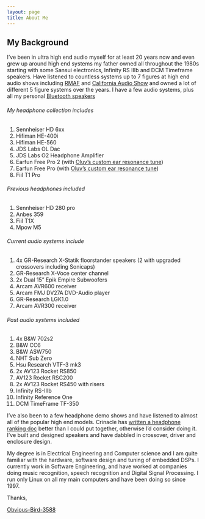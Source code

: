 ```yaml
---
layout: page
title: About Me
---
```


## My Background

I’ve been in ultra high end audio myself for at least 20 years now and even grew up around high end systems my father owned all throughout the 1980s starting with some Sansui electronics, Infinity RS IIIb and DCM Timeframe speakers. Have listened to countless systems up to 7 figures at high end audio shows including [RMAF](https://www.facebook.com/RockyMountainAudioFest/) and [California Audio Show](https://www.caaudioshow.com/) and owned a lot of different 5 figure systems over the years. I have a few audio systems, plus all my personal [Bluetooth speakers](https://www.reddit.com/r/Bluetooth_Speakers/comments/xrmbv1/when_you_have_a_bluetooth_speaker_addiction_my/)

###### My headphone collection includes
1. Sennheiser HD 6xx
1. Hifiman HE-400i
1. Hifiman HE-560
1. JDS Labs OL Dac
1. JDS Labs O2 Headphone Amplifier
1. Earfun Free Pro 2 (with [Oluv’s custom ear resonance tune](https://docs.google.com/document/d/1bCOC94C_95H7xIbuUzURG0gBQ1DomcgcNy30yGc0XkI/edit#heading=h.i07j71o7qimd))
1. Earfun Free Pro (with [Oluv’s custom ear resonance tune](https://docs.google.com/document/d/1bCOC94C_95H7xIbuUzURG0gBQ1DomcgcNy30yGc0XkI/edit#heading=h.i07j71o7qimd))
1. Fiil T1 Pro

###### Previous headphones included
1. Sennheiser HD 280 pro
1. Anbes 359
1. Fiil T1X
1. Mpow M5

###### Current audio systems include
1. 4x GR-Research X-Statik floorstander speakers (2 with upgraded crossovers including Sonicaps)
1. GR-Research X-Voce center channel
1. 2x Dual 15” Epik Empire Subwoofers
1. Arcam AVR600 receiver
1. Arcam FMJ DV27A DVD-Audio player
1. GR-Research LGK1.0
1. Arcam AVR300 receiver

###### Past audio systems included
1. 4x B&W 702s2
1. B&W CC6
1. B&W ASW750
1. NHT Sub Zero
1. Hsu Research VTF-3 mk3
1. 2x AV123 Rocket RS850
1. AV123 Rocket RSC200
1. 2x AV123 Rocket RS450 with risers
1. Infinity RS-IIIb
1. Infinity Reference One
1. DCM TimeFrame TF-350

I’ve also been to a few headphone demo shows and have listened to almost all of the popular high end models. Crinacle has [written a headphone ranking doc](https://crinacle.com/rankings/headphones/) better than I could put together, otherwise I’d consider doing it.
<br/>I’ve built and designed speakers and have dabbled in crossover, driver and enclosure design.

My degree is in Electrical Engineering and Computer science and I am quite familiar with the hardware, software design and tuning of embedded DSPs. I currently work in Software Engineering, and have worked at companies doing music recognition, speech recognition and Digital Signal Processing. I run only Linux on all my main computers and have been doing so since 1997.

Thanks,

[Obvious-Bird-3588](https://www.reddit.com/user/Obvious-Bird-3588/)


